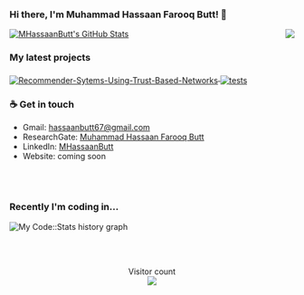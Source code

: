 ### Hi there, I'm Muhammad Hassaan Farooq Butt! 👋

<img align="right" src="https://github.com/rajput2107/rajput2107/blob/master/Assets/Developer.gif"/>
<a href="https://github.com/MHassaanButt">
  <img src="https://github-readme-stats-sand-kappa.vercel.app/api?username=MHassaanButt&show_icons=true&count_private=true&include_all_commits=true" alt="MHassaanButt's GitHub Stats" />
</a>

### My latest projects

<a href="https://github.com/MHassaanButt/Recommender Sytem Based on Trusted Networks">
  <img align="middle" src="https://github-readme-stats-sand-kappa.vercel.app/api/pin/?username=MHassaanButt&repo=Recommender-Sytem-Based-on-Trusted-Networks" alt="Recommender-Sytems-Using-Trust-Based-Networks" />
</a>

<a href="https://github.com/MHassaanButt/MathChallenge">
  <img align="middle" src="https://github-readme-stats-sand-kappa.vercel.app/api/pin/?username=MHassaanButt&repo=MathChallenge" alt="tests" />
</a>

### ☕ Get in touch
- Gmail: <a href = "#">hassaanbutt67@gmail.com</a>
- ResearchGate: <a href = "https://www.researchgate.net/profile/Muhammad_Hassaan_Farooq_Butt">Muhammad Hassaan Farooq Butt</a>
- LinkedIn: <a href = "https://www.linkedin.com/in/mhassaanbutt//">MHassaanButt</a>
- Website: coming soon

<br>
<br>

### Recently I'm coding in...

![My Code::Stats history graph](https://codestats-readme.wegfan.cn/history-graph/MHassaanButt?history_days=30)

<br>
<br>

<p align="center">
  Visitor count<br>
  <img src="https://profile-counter.glitch.me/MHassaanButt/count.svg" />
</p>
